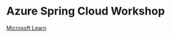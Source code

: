 # Azure Spring Cloud Workshop
[Microsoft Learn](https://docs.microsoft.com/en-us/learn/modules/azure-spring-cloud-workshop/?WT.mc_id=cloudskillschallenge_8351edfe-a67a-46d4-81cd-6439844b72ac)
